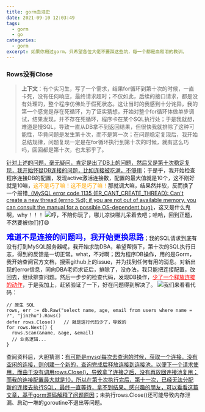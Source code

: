 ```yaml
---
title: gorm血泪史   
date: 2021-09-10 12:03:49   
tags:
  - gorm
  - go
categories:
  - gorm
excerpt: 如果你用过gorm，只希望各位大佬不要踩这些坑，每一个都是血和泪的教训。
---
```


### Rows没有Close
> <strong>上下文</strong>：有个实习生，写了一个需求，结果for循环到第十次的时候，一直卡死，没有任何响应，最终请求超时；不仅如此，后续的接口请求，都是没有处理的，整个程序仿佛处于假死状态。这让当时的我感到十分诧异，我的第一个感觉是存在死循环，为了证实猜想，开始对整个for循环体做单步调试，结果发现，并不存在死循环，程序卡在某个SQL执行处；于是我就想，难道是慢SQL，导致一直从DB拿不到返回结果，但很快我就排除了这种可能性，毕竟问题是发生第十次，而不是第一次；在问题稳定复现后，我开始总结规律，问题复现一定是在for循环执行到第十次的时候，就有这么巧吗，回回都是第十次，也太邪乎了。

<u>针对上述的问题，毫无疑问，肯定是出了DB上的问题，然后又是第十次稳定复现，我开始怀疑DB连接的问题，比如连接被吃满，不够用</u>；于是乎，我开始检查程序连接DB的配置，发现active激活连接数，配置的最大值就是10个，这不刚好就是10嘛，<span style="color:orange">这不是巧了嘛！这不是巧了嘛！</span>那就调大嘛，结果然并软，反而换了一个报错<u>（MySQL error code 1135 (ER_CANT_CREATE_THREAD): Can't create a new thread (errno %d); if you are not out of available memory, you can consult the manual for a possible OS-dependent bug）</u>，这又是什么鬼啊，why！！！
![](question.jpeg)哼，不陪你玩了，哪儿凉快哪儿呆着去吧；哈哈，回到正题，不然要被你们打😄

<strong style="font-size:20px;color:blue">难道不是连接的问题吗，我开始更换思路</strong>；我的SQL请求到底有没有打到MySQL服务器呢，我开始求助DBA，希望帮捞下，第十次的SQL执行日志，得到的反馈是一切正常。what，不对啊；因为程序DB操作，用的是Gorm，我开始查阅官方文档，搜索github上的issue，并为找到任何有用的消息。对新出现的error信息，同向DBA老师求证后，排除了，没办法，我只能把连接配置，改回去，继续排查问题。然后一步步的检查代码，发现DB操作，<u style="color:red">少了一个释放连接的动作</u>，于是我加上，赶紧验证了一下，好在问题得到解决了。
![](good.jpeg)我们来看看代码：
```golang
// 原生 SQL
rows, err := db.Raw("select name, age, email from users where name = ?", "jinzhu").Rows()
defer rows.Close()   // 就是这行代码少了，导致的
for rows.Next() {
  rows.Scan(&name, &age, &email)
  // 业务逻辑...
}
```
查阅资料后，大胆猜测：<u>有可能是mysql每次去查询的时候，获取一个连接，没有空闲的连接，则创建一个新的，查询完成后释放连接到连接池，以便下一个请求使用，而由于没有调用rows.Close()，导致拿了连接之后，没有再放回连接池复用；而我的连接配置最大就是10，所以在第十次执行完后，第十一次，已经无法分配新的连接去执行SQL，最终一直等待，拿不到结果。</u><a href="https://segmentfault.com/a/1190000021493463" target="_blank">感兴趣的朋友，可以看看这篇文章，基于gorm源码解释了问题原因</a>；未执行rows.Close()还可能导致内存泄漏、启动一堆的goroutine不退出等问题。
